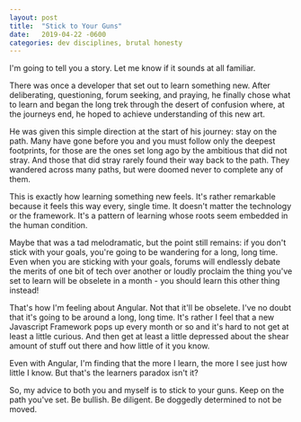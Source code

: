 ```yaml
---
layout: post
title:  "Stick to Your Guns"
date:   2019-04-22 -0600
categories: dev disciplines, brutal honesty
---
```


I'm going to tell you a story. Let me know if it sounds at all familiar.

There was once a developer that set out to learn something new. After deliberating, questioning, forum seeking, and praying, he finally chose what to learn and began the long trek through the desert of confusion where, at the journeys end, he hoped to achieve understanding of this new art.

He was given this simple direction at the start of his journey: stay on the path. Many have gone before you and you must follow only the deepest footprints, for those are the ones set long ago by the ambitious that did not stray. And those that did stray rarely found their way back to the path. They wandered across many paths, but were doomed never to complete any of them.

This is exactly how learning something new feels. It's rather remarkable because it feels this way every, single time. It doesn't matter the technology or the framework. It's a pattern of learning whose roots seem embedded in the human condition. 

Maybe that was a tad melodramatic, but the point still remains: if you don't stick with your goals, you're going to be wandering for a long, long time. Even when you are sticking with your goals, forums will endlessly debate the merits of one bit of tech over another or loudly proclaim the thing you've set to learn will be obselete in a month - you should learn this other thing instead!

That's how I'm feeling about Angular. Not that it'll be obselete. I've no doubt that it's going to be around a long, long time. It's rather I feel that a new Javascript Framework pops up every month or so and it's hard to not get at least a little curious. And then get at least a little depressed about the shear amount of stuff out there and how little of it you know. 

Even with Angular, I'm finding that the more I learn, the more I see just how little I know. But that's the learners paradox isn't it?

So, my advice to both you and myself is to stick to your guns. Keep on the path you've set. Be bullish. Be diligent. Be doggedly determined to not be moved. 

